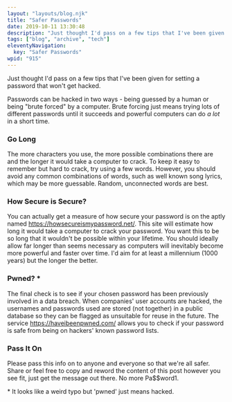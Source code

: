 ```yaml
---
layout: "layouts/blog.njk"
title: "Safer Passwords"
date: 2019-10-11 13:30:48
description: "Just thought I'd pass on a few tips that I've been given for setting a password that won't get hacked"
tags: ["blog", "archive", "tech"]
eleventyNavigation:
  key: "Safer Passwords"
wpid: "915"
---
```


<!-- wp:paragraph -->
<p>Just thought I'd pass on a few tips that I've been given for setting a password that won't get hacked.</p>
<!-- /wp:paragraph -->

<!-- wp:paragraph -->
<p>Passwords can be hacked in two ways - being guessed by a human or being "brute forced" by a computer. Brute forcing just means trying lots of different passwords until it succeeds and powerful computers can do <em>a lot</em> in a short time.</p>
<!-- /wp:paragraph -->

<!-- wp:heading {"level":3} -->
<h3>Go Long</h3>
<!-- /wp:heading -->

<!-- wp:paragraph -->
<p>The more characters you use, the more possible combinations there are and the longer it would take a computer to crack. To keep it easy to remember but hard to crack, try using a few words. However, you should avoid any common combinations of words, such as well known song lyrics, which may be more guessable. Random, unconnected words are best.</p>
<!-- /wp:paragraph -->

<!-- wp:heading {"level":3} -->
<h3>How Secure is Secure?</h3>
<!-- /wp:heading -->

<!-- wp:paragraph -->
<p>You can actually get a measure of how secure your password is on the aptly named  <a rel="noreferrer noopener" aria-label="https://howsecureismypassword.net/ (opens in a new tab)" href="https://howsecureismypassword.net/" target="_blank">https://howsecureismypassword.net/</a>. This site will estimate how long it would take a computer to crack your password. You want this to be so long that it wouldn't be possible within your lifetime. You should ideally allow far longer than seems necessary as computers will inevitably become more powerful and faster over time. I'd aim for at least a millennium (1000 years) but the longer the better.</p>
<!-- /wp:paragraph -->

<!-- wp:heading {"level":3} -->
<h3>Pwned? *</h3>
<!-- /wp:heading -->

<!-- wp:paragraph -->
<p>The final check is to see if your chosen password has been previously involved in a data breach. When companies' user accounts are hacked, the usernames and passwords used are stored (not together) in a public database so they can be flagged as unsuitable for reuse in the future. The service  <a rel="noreferrer noopener" aria-label="https://haveibeenpwned.com/ (opens in a new tab)" href="https://haveibeenpwned.com/" target="_blank">https://haveibeenpwned.com/</a> allows you to check if your password is safe from being on hackers' known password lists.</p>
<!-- /wp:paragraph -->

<!-- wp:heading {"level":3} -->
<h3>Pass It On</h3>
<!-- /wp:heading -->

<!-- wp:paragraph -->
<p>Please pass this info on to anyone and everyone so that we're all safer. Share or feel free to copy and reword the content of this post however you see fit, just get the message out there. No more Pa$$word1.</p>
<!-- /wp:paragraph -->

<!-- wp:paragraph -->
<p>* It looks like a weird typo but 'pwned' just means hacked.</p>
<!-- /wp:paragraph -->
